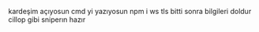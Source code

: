 kardeşim açıyosun cmd yi yazıyosun npm i ws tls bitti sonra bilgileri doldur cillop gibi sniperın hazır
